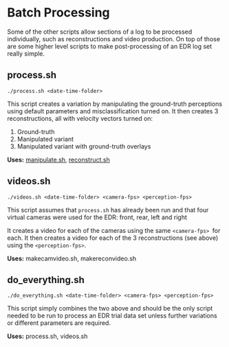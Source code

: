 # Batch Processing

Some of the other scripts allow sections of a log to be processed individually, such as reconstructions and video production. On top of those are some higher level scripts to make post-processing of an EDR log set really simple.

## process.sh

    ./process.sh <date-time-folder>

This script creates a variation by manipulating the ground-truth perceptions using default parameters and misclassification turned on. It then creates 3 reconstructions, all with velocity vectors turned on:

1. Ground-truth
2. Manipulated variant
3. Manipulated variant with ground-truth overlays

**Uses:** [manipulate.sh](MANIPULATE_PERCEPTION.md), [reconstruct.sh](SCENE_RECONSTRUCTION.md)

## videos.sh

    ./videos.sh <date-time-folder> <camera-fps> <perception-fps>

This script assumes that `process.sh` has already been run and that four virtual cameras were used for the EDR: front, rear, left and right

It creates a video for each of the cameras using the same `<camera-fps> `for each. It then creates a video for each of the 3 reconstructions (see above) using the `<perception-fps>`.

**Uses:** makecamvideo.sh, makereconvideo.sh

## do_everything.sh

    ./do_everything.sh <date-time-folder> <camera-fps> <perception-fps>

This script simply combines the two above and should be the only script needed to be run to process an EDR trial data set unless further variations or different parameters are required.

**Uses:** process.sh, videos.sh
